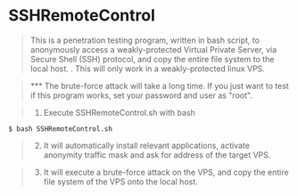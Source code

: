 # SSHRemoteControl
> This is a penetration testing program, written in bash script, to anonymously access a weakly-protected Virtual Private Server, via Secure Shell (SSH) protocol, and copy the entire file system to the local host. . This will only work in a weakly-protected linux VPS.

> *** The brute-force attack will take a long time. If you just want to test if this program works, set your password and user as "root".

> 1. Execute SSHRemoteControl.sh with bash

    $ bash SSHRemoteControl.sh

>  2. It will automatically install relevant applications, activate anonymity traffic mask and ask for address of the target VPS.

>  3. It will execute a brute-force attack on the VPS, and copy the entire file system of the VPS onto the local host.
